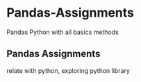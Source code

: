 # Pandas-Assignments
Pandas Python with all basics methods

## Pandas Assignments
relate with python, exploring python library
